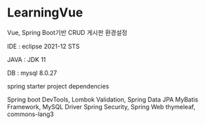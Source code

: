 # LearningVue
Vue, Spring Boot기반 CRUD 게시판
환경설정

IDE : eclipse 2021-12 STS

JAVA : JDK 11

DB : mysql 8.0.27

spring starter project dependencies

Spring boot DevTools, Lombok
Validation, Spring Data JPA
MyBatis Framework, MySQL Driver
Spring Security, Spring Web
thymeleaf, commons-lang3
